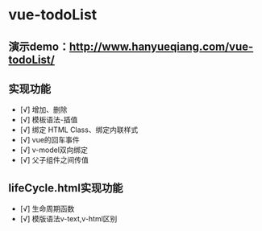 # vue-todoList
## 演示demo：http://www.hanyueqiang.com/vue-todoList/
## 实现功能
- [√] 增加、删除
- [√] 模板语法-插值
- [√] 绑定 HTML Class、绑定内联样式
- [√] vue的回车事件
- [√] v-model双向绑定
- [√] 父子组件之间传值

## lifeCycle.html实现功能
- [√] 生命周期函数
- [√] 模版语法v-text,v-html区别